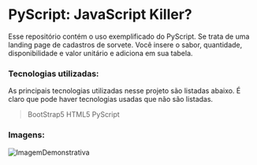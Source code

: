 # PyScript: JavaScript Killer?

Esse repositório contém o uso exemplificado do PyScript. Se trata de uma landing page de cadastros de sorvete. Você insere o sabor, quantidade, disponibilidade e valor unitário e adiciona em sua tabela.


### Tecnologias utilizadas:
As principais tecnologias utilizadas nesse projeto são listadas abaixo. É claro que pode haver tecnologias usadas que não são listadas.

>   BootStrap5
>   HTML5
>   PyScript

### Imagens:
![ImagemDemonstrativa]('static/images/site-demonstration.png')

